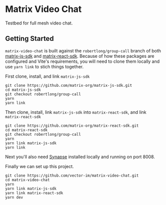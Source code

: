 # Matrix Video Chat

Testbed for full mesh video chat.

## Getting Started

`matrix-video-chat` is built against the `robertlong/group-call` branch of both [matrix-js-sdk](https://github.com/matrix-org/matrix-js-sdk/pull/1902) and [matrix-react-sdk](https://github.com/matrix-org/matrix-react-sdk/pull/6848). Because of how these packages are configured and Vite's requirements, you will need to clone them locally and use `yarn link` to stich things together.

First clone, install, and link `matrix-js-sdk`

```
git clone https://github.com/matrix-org/matrix-js-sdk.git
cd matrix-js-sdk
git checkout robertlong/group-call
yarn
yarn link
```

Then clone, install, link `matrix-js-sdk` into `matrix-react-sdk`, and link `matrix-react-sdk`

```
git clone https://github.com/matrix-org/matrix-react-sdk.git
cd matrix-react-sdk
git checkout robertlong/group-call
yarn
yarn link matrix-js-sdk
yarn link
```

Next you'll also need [Synapse](https://matrix-org.github.io/synapse/latest/setup/installation.html) installed locally and running on port 8008.

Finally we can set up this project.

```
git clone https://github.com/vector-im/matrix-video-chat.git
cd matrix-video-chat
yarn
yarn link matrix-js-sdk
yarn link matrix-react-sdk
yarn dev
```
